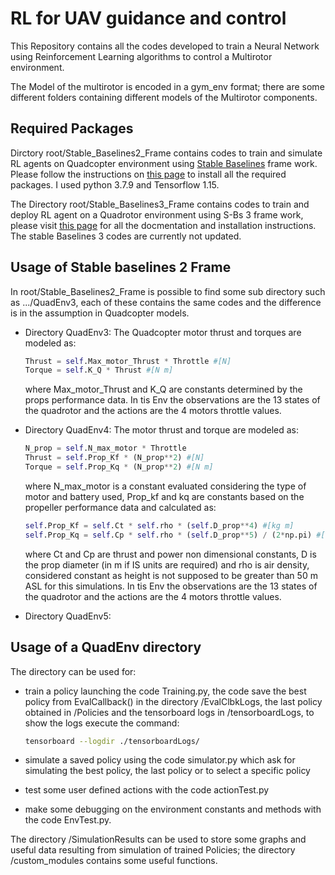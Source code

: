 # RL for UAV guidance and control

This Repository contains all the codes developed to train a Neural Network using Reinforcement Learning algorithms to control a Multirotor environment.

The Model of the multirotor is encoded in a gym_env format; there are some different folders containing different models of the Multirotor components.

## Required Packages

Dirctory root/Stable_Baselines2_Frame contains codes to train and simulate RL agents on Quadcopter environment using [Stable Baselines](https://stable-baselines.readthedocs.io/en/master/index.html) frame work. Please follow the instructions on [this page](https://stable-baselines.readthedocs.io/en/master/guide/install.html) to install all the required packages.
I used python 3.7.9 and Tensorflow 1.15.

The Directory root/Stable_Baselines3_Frame contains codes to train and deploy RL agent on a Quadrotor environment using S-Bs 3 frame work, please visit [this page](https://stable-baselines3.readthedocs.io/en/master/) for all the docmentation and installation instructions.
The stable Baselines 3 codes are currently not updated.

## Usage of Stable baselines 2 Frame

In root/Stable_Baselines2_Frame is possible to find some sub directory such as .../QuadEnv3, each of these contains the same codes and the difference is in the assumption in Quadcopter models.

* Directory QuadEnv3: The Quadcopter  motor thrust and torques are modeled as:

    ```python
    Thrust = self.Max_motor_Thrust * Throttle #[N]
    Torque = self.K_Q * Thrust #[N m]
    ```

    where Max_motor_Thrust and K_Q are constants determined by the props performance data. In tis Env the observations are the 13 states of the quadrotor and the actions are the 4 motors throttle values.

* Directory QuadEnv4: The motor thrust and torque are modeled as:

    ```python
    N_prop = self.N_max_motor * Throttle
    Thrust = self.Prop_Kf * (N_prop**2) #[N]
    Torque = self.Prop_Kq * (N_prop**2) #[N m]

    ```

    where N_max_motor is a constant evaluated considering the type of motor and battery used,
    Prop_kf and kq are constants based on the propeller performance data and calculated as:

    ```python
    self.Prop_Kf = self.Ct * self.rho * (self.D_prop**4) #[kg m]
    self.Prop_Kq = self.Cp * self.rho * (self.D_prop**5) / (2*np.pi) #[kg m^2]
    ```

    where Ct and Cp are thrust and power non dimensional constants, D is the prop diameter (in m if IS units are required) and rho is air density, considered constant as height is not supposed to be greater than 50 m ASL for this simulations. In tis Env the observations are the 13 states of the quadrotor and the actions are the 4 motors throttle values.

* Directory QuadEnv5:

## Usage of a QuadEnv directory

The directory can be used for:

* train a policy launching the code Training.py, the code save the best policy from EvalCallback() in the directory /EvalClbkLogs, the last policy obtained in /Policies and the tensorboard logs in /tensorboardLogs, to show the logs execute the command:

    ```bash
    tensorboard --logdir ./tensorboardLogs/
    ```

* simulate a saved policy using the code simulator.py which ask for simulating the best policy, the last policy or to select a specific policy

* test some user defined actions with the code actionTest.py

* make some debugging on the environment constants and methods with the code EnvTest.py.

The directory /SimulationResults can be used to store some graphs and useful data resulting from simulation of trained Policies; the directory /custom_modules contains some useful functions.
